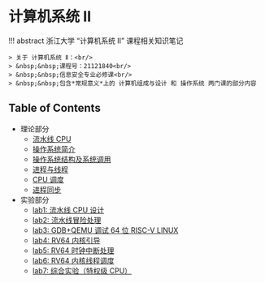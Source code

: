 # 计算机系统 Ⅱ

!!! abstract 
    浙江大学 “计算机系统 Ⅱ” 课程相关知识笔记

    > 关于 计算机系统 Ⅱ：<br/>
    > &nbsp;&nbsp;课程号：21121840<br/>
    > &nbsp;&nbsp;信息安全专业必修课<br/>
    > &nbsp;&nbsp;包含*常规意义*上的 计算机组成与设计 和 操作系统 两门课的部分内容

## Table of Contents

- 理论部分
    - [流水线 CPU](topic1)
    - [操作系统简介](topic2)
    - [操作系统结构及系统调用](topic3)
    - [进程与线程](topic4)
    - [CPU 调度](topic5)
    - [进程同步](topic6)
- 实验部分
    - [lab1: 流水线 CPU 设计](lab1)
    - [lab2: 流水线冒险处理](lab2)
    - [lab3: GDB+QEMU 调试 64 位 RISC-V LINUX](lab3)
    - [lab4: RV64 内核引导](lab4)
    - [lab5: RV64 时钟中断处理](lab5)
    - [lab6: RV64 内核线程调度](lab6)
    - [lab7: 综合实验（特权级 CPU）](lab7)